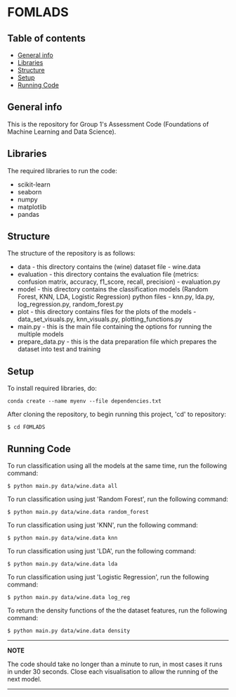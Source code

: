 # FOMLADS

## Table of contents
* [General info](#general-info)
* [Libraries](#libraries)
* [Structure](#structure)
* [Setup](#setup)
* [Running Code](#running-code)

## General info
This is the repository for Group 1's Assessment Code (Foundations of Machine Learning and Data Science).
	
## Libraries
The required libraries to run the code:
* scikit-learn
* seaborn
* numpy
* matplotlib
* pandas

## Structure
The structure of the repository is as follows:
* data - this directory contains the (wine) dataset file - wine.data
* evaluation - this directory contains the evaluation file (metrics: confusion matrix, accuracy, f1_score, recall, precision) - evaluation.py 
* model - this directory contains the classification models (Random Forest, KNN, LDA, Logistic Regression) python files  - knn.py, lda.py, log_regression.py, random_forest.py
* plot - this directory contains files for the plots of the models - data_set_visuals.py, knn_visuals.py, plotting_functions.py
* main.py - this is the main file containing the options for running the multiple models
* prepare_data.py - this is the data preparation file which prepares the dataset into test and training

## Setup

To install required libraries, do:
```
conda create --name myenv --file dependencies.txt
```

After cloning the repository, to begin running this project, 'cd' to repository:
```
$ cd FOMLADS
```

## Running Code

To run classification using all the models at the same time, run the following command:
```
$ python main.py data/wine.data all
```

To run classification using just 'Random Forest', run the following command:
```
$ python main.py data/wine.data random_forest
```

To run classification using just 'KNN', run the following command:
```
$ python main.py data/wine.data knn
```

To run classification using just 'LDA', run the following command:
```
$ python main.py data/wine.data lda
```

To run classification using just 'Logistic Regression', run the following command:
```
$ python main.py data/wine.data log_reg
```

To return the density functions of the the dataset features, run the following command:
```
$ python main.py data/wine.data density
```
---
**NOTE**

The code should take no longer than a minute to run, in most cases it runs in under 30 seconds. Close each visualisation to allow the running of the next model. 

---


